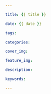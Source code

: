 ```yaml
---

title: {{ title }}

date: {{ date }}

tags:

categories:

cover_img:

feature_img:

description:

keywords: 

---
```

